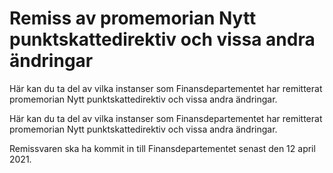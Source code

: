 # Remiss av promemorian Nytt punktskattedirektiv och vissa andra ändringar

Här kan du ta del av vilka instanser som Finansdepartementet har remitterat promemorian Nytt punktskattedirektiv och vissa andra ändringar.

Här kan du ta del av vilka instanser som Finansdepartementet har remitterat promemorian Nytt punktskattedirektiv och vissa andra ändringar.

Remissvaren ska ha kommit in till Finansdepartementet senast den 12 april 2021.
